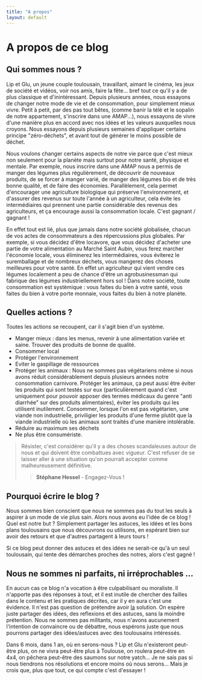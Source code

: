 ```yaml
---
title: "A propos"
layout: default
---
```


# A propos de ce blog

## Qui sommes nous ?

Lip et Glu, un jeune couple toulousain, travaillant, aimant le cinéma, les jeux de société et vidéos, voir nos amis, faire la fête... bref tout ce qu'il y a de plus classique et d'inintéressant. Depuis plusieurs années, nous essayons de changer notre mode de vie et de consommation, pour simplement mieux vivre. Petit à petit, par des pas tout bêtes, (comme banir la télé et le sopalin de notre appartement, s'inscrire dans une AMAP...), nous essayons de vivre d'une manière plus en accord avec nos idées et les valeurs auxquelles nous croyons. Nous essayons depuis plusieurs semaines d'appliquer certains principe "zéro-déchets", et avant tout de générer le moins possible de déchet.

Nous voulons changer certains aspects de notre vie parce que c'est mieux non seulement pour la planète mais surtout pour notre santé, physique et mentale. Par exemple, nous inscrire dans une AMAP nous a permis de manger des légumes plus régulièrement, de découvrir de nouveaux produits, de se forcer à manger varié, de manger des légumes bio et de très bonne qualité, et de faire des économies. Parallèlement, cela permet d'encourager une agriculture biologique qui préserve l'environnement, et d'assurer des revenus sur toute l'année à un agriculteur, cela évite les intermédiaires qui prennent une partie considérable des revenus des agriculteurs, et ça encourage aussi la consommation locale. C'est gagnant / gagnant !

En effet tout est lié, plus que jamais dans notre société globalisée, chacun de vos actes de consommateurs a des répercussions plus globales. Par exemple, si vous décidez d'être locavore, que vous décidez d'acheter une partie de votre alimentation au Marché Saint Aubin, vous ferez marcher l'économie locale, vous éliminerez les intermédiaires, vous éviterez le suremballage et de nombreux déchets, vous mangerez des choses meilleures pour votre santé. En effet un agriculteur qui vient vendre ces légumes localement a peu de chance d'être un agrobusinessman qui fabrique des légumes industriellement hors sol !
Dans notre société, toute consommation est systèmique : vous faites du bien à votre santé, vous faites du bien à votre porte monnaie, vous faites du bien à notre planète.

## Quelles actions ?

Toutes les actions se recoupent, car il s'agit bien d'un système.

* Manger mieux : dans les menus, revenir à une alimentation variée et saine. Trouver des produits de bonne de qualité.
* Consommer local
* Protéger l'environnement
* Eviter le gaspillage de ressources
* Protéger les animaux : Nous ne sommes pas végétariens même si nous avons réduit considérablement depuis plusieurs années notre consommation carnivore. Protéger les animaux, ça peut aussi être éviter les produits qui sont testés sur eux (particulièrement quand c'est uniquement pour pouvoir apposer des termes médicaux du genre "anti diarrhée" sur des produits alimentaires), éviter les produits qui les utilisent inutilement. Consommer, lorsque l'on est pas végétarien, une viande non industrielle, priviligier les produits d'une ferme plutôt que la viande industrielle où les animaux sont traités d'une manière intolérable.
* Réduire au maximum ses déchets
* Ne plus être consumériste.

> Résister, c'est considérer qu'il y a des choses scandaleuses autour de nous et qui doivent être combattues avec vigueur.
> C'est refuser de se laisser aller à une situation qu'on pourrait accepter comme malheureusement définitive.
> > **Stéphane Hessel** - Engagez-Vous !

<!-- ![Alt text](/img/Cit-1.png) -->

## Pourquoi écrire le blog ?

Nous sommes bien conscient que nous ne sommes pas du tout les seuls à aspirer à un mode de vie plus sain. Alors nous avons eu l'idée de ce blog ! Quel est notre but ? Simplement partager les astuces, les idées et les bons plans toulousains que nous découvrons ou utilisons, en espérant bien sur avoir des retours et que d'autres partagent à leurs tours !

Si ce blog peut donner des astuces et des idées ne serait-ce qu'à un seul toulousain, qui tente des démarches proches des notres, alors c'est gagné !


## Nous ne sommes ni parfaits, ni irréprochables ...

En aucun cas ce blog n'a vocation à être culpabilisant ou moraliste. Il n'apporte pas des réponses à tout,
et il est inutile de chercher des failles dans le contenu et les pratiques décrites, car il y en aura c'est une évidence. Il n'est pas question  de prétendre avoir <u>la</u> solution. On espère juste partager des idées, des reflexions et des astuces, sans la moindre prétention.
Nous ne sommes pas militants, nous n'avons aucunement l'intention de convaincre ou de débattre, nous espérons juste que nous pourrons partager des idées/astuces avec des toulousains intéressés.

Dans 6 mois, dans 1 an, où en serons-nous ? Lip et Glu n'existeront peut-être plus, on ne vivra peut-être plus à Toulouse, on roulera peut-être en 4x4, on pêchera peut-être des saumons sur notre yatch... Je ne sais pas si nous tiendrons nos résolutions et encore moins où nous serons...
Mais je crois que, plus que tout, ce qui compte c'est d'essayer !
